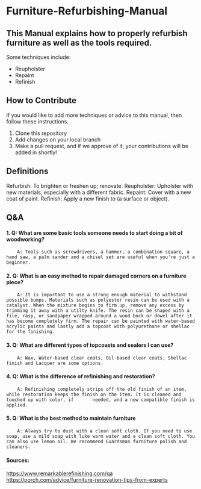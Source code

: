 # Furniture-Refurbishing-Manual

## This Manual explains how to properly refurbish furniture as well as the tools required. ##
Some techniques include: 
  * Reupholster
  * Repaint
  * Refinish

## How to Contribute ##
If you would like to add more techniques or advice to this manual, then follow these instructions.
1. Clone this repository
2. Add changes on your local branch
3. Make a pull request, and if we approve of it, your contributions will be added in shortly!

## Definitions ##
Refurbish: To brighten or freshen up; renovate.
Reupholster: Upholster with new materials, especially with a different fabric.
Repaint: Cover with a new coat of paint.
Refinish: Apply a new finish to (a surface or object).

## Q&A ##

#### 1. Q: What are some basic tools someone needs to start doing a bit of woodworking? ####

        A: Tools such as screwdrivers, a hammer, a combination square, a hand saw, a palm sander and a chisel set are useful when you're just a beginner.

#### 2. Q: What is an easy method to repair damaged corners on a furniture piece? ####
  
        A: It is important to use a strong enough material to withstand possible bumps. Materials such as polyester resin can be used with a catalyst. When the mixture begins to firm up, remove any excess by trimming it away with a utilty knife. The resin can be shaped with a file, rasp, or sandpaper wrapped around a wood bock or dowel after it has become completely firm. The repair can be painted with water-based acrylic paints and lastly add a topcoat with polyurethane or shellac for the finishing. 
   
#### 3. Q: What are different types of topcoasts and sealers I can use? ####
  
        A: Wax, Water-based clear coats, Oil-based clear coats, Shellac finish and Lacquer are some options.
   
#### 4. Q: What is the difference of refinishing and restoration? ####
       
        A: Refinishing completely strips off the old finish of an item, while restoration keeps the finish on the item. It is cleaned and touched up with color, if       needed, and a new compatible finish is applied.

#### 5. Q: What is the best method to maintain furniture ####
     
        A: Always try to dust with a clean soft cloth. If you need to use soap, use a mild soap with luke warm water and a clean soft cloth. You can also use lemon oil. We recommend Guardsman furniture polish and cleaners.
        
        
#### Sources: ####
https://www.remarkablerefinishing.com/qa
https://porch.com/advice/furniture-renovation-tips-from-experts
